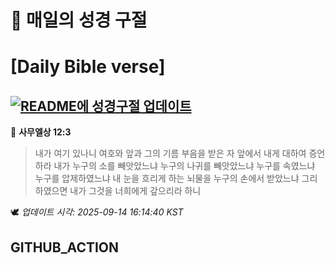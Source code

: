 # 🙏 매일의 성경 구절
# [Daily Bible verse]
## [![README에 성경구절 업데이트](https://github.com/DONGSUKA/first_test/actions/workflows/update-readme-bible.yml/badge.svg)](https://github.com/DONGSUKA/first_test/actions/workflows/update-readme-bible.yml)
<!-- START_BIBLE_VERSE -->
📖 **사무엘상 12:3**
> 내가 여기 있나니 여호와 앞과 그의 기름 부음을 받은 자 앞에서 내게 대하여 증언하라 내가 누구의 소를 빼앗았느냐 누구의 나귀를 빼앗았느냐 누구를 속였느냐 누구를 압제하였느냐 내 눈을 흐리게 하는 뇌물을 누구의 손에서 받았느냐 그리하였으면 내가 그것을 너희에게 갚으리라 하니

🕊️ _업데이트 시각: 2025-09-14 16:14:40 KST_
  <!-- END_BIBLE_VERSE -->
## GITHUB_ACTION
